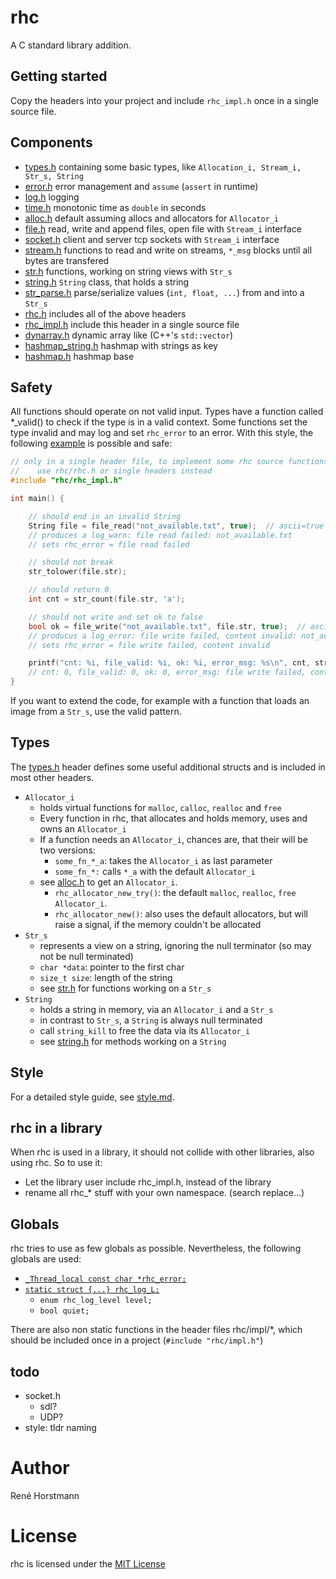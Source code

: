 # rhc
A C standard library addition.

## Getting started
Copy the headers into your project and include `rhc_impl.h` once in a single source file.

## Components
- [types.h](include/rhc/types.h) containing some basic types, like `Allocation_i, Stream_i, Str_s, String`
- [error.h](include/rhc/error.h) error management and `assume` (`assert` in runtime)
- [log.h](include/rhc/log.h) logging
- [time.h](include/rhc/time.h) monotonic time as `double` in seconds
- [alloc.h](include/rhc/alloc.h) default assuming allocs and allocators for `Allocator_i`
- [file.h](include/rhc/file.h) read, write and append files, open file with `Stream_i` interface
- [socket.h](include/rhc/socket.h) client and server tcp sockets with `Stream_i` interface
- [stream.h](include/rhc/stream.h) functions to read and write on streams, `*_msg` blocks until all bytes are transfered
- [str.h](include/rhc/str.h) functions, working on string views with `Str_s`
- [string.h](include/rhc/string.h) `String` class, that holds a string
- [str_parse.h](include/rhc/str_parse.h) parse/serialize values (`int, float, ...`) from and into a `Str_s`
- [rhc.h](include/rhc/rhc.h) includes all of the above headers
- [rhc_impl.h](include/rhc/rhc_impl.h) include this header in a single source file
- [dynarray.h](include/rhc/dynarray.h) dynamic array like (C++'s `std::vector`)
- [hashmap_string.h](include/rhc/hashmap_string.h) hashmap with strings as key
- [hashmap.h](include/rhc/hashmap.h) hashmap base

## Safety
All functions should operate on not valid input.
Types have a function called *_valid() to check if the type is in a valid context.
Some functions set the type invalid and may log and set `rhc_error` to an error.
With this style, the following [example](examples/safety.c) is possible and safe:
```c
// only in a single header file, to implement some rhc source functions
//    use rhc/rhc.h or single headers instead
#include "rhc/rhc_impl.h"

int main() {

    // should end in an invalid String
    String file = file_read("not_available.txt", true);  // ascii=true
    // produces a log_warn: file read failed: not_available.txt
    // sets rhc_error = file read failed

    // should not break
    str_tolower(file.str);

    // should return 0
    int cnt = str_count(file.str, 'a');

    // should not write and set ok to false
    bool ok = file_write("not_available.txt", file.str, true);  // ascii=true
    // producus a log_error: file write failed, content invalid: not_available.txt
    // sets rhc_error = file write failed, content invalid

    printf("cnt: %i, file_valid: %i, ok: %i, error_msg: %s\n", cnt, string_valid(file), ok, rhc_error);
    // cnt: 0, file_valid: 0, ok: 0, error_msg: file write failed, content invalid
}
```
If you want to extend the code, for example with a function that loads an image from a `Str_s`, use the valid pattern.

## Types
The [types.h](include/rhc/types.h) header defines some useful additional structs and is included in most other headers.
- `Allocator_i`
  - holds virtual functions for `malloc`, `calloc`, `realloc` and `free`
  - Every function in rhc, that allocates and holds memory, uses and owns an `Allocator_i`
  - If a function needs an `Allocator_i`, chances are, that their will be two versions:
    - `some_fn_*_a`: takes the `Allocator_i` as last parameter
    - `some_fn_*:` calls `*_a` with the default `Allocator_i`
  - see [alloc.h](include/rhc/alloc.h) to get an `Allocator_i`.
    - `rhc_allocator_new_try()`: the default `malloc`, `realloc`, `free` `Allocator_i`.
    - `rhc_allocator_new()`: also uses the default allocators, but will raise a signal, if the memory couldn't be allocated
- `Str_s`
  - represents a view on a string, ignoring the null terminator (so may not be null terminated)
  - `char *data`: pointer to the first char
  - `size_t size`: length of the string
  - see [str.h](include/rhc/str.h) for functions working on a `Str_s`
- `String`
  - holds a string in memory, via an `Allocator_i` and a `Str_s`
  - in contrast to `Str_s`, a `String` is always null terminated
  - call `string_kill` to free the data via its `Allocator_i`
  - see [string.h](include/rhc/string.h) for methods working on a `String`

## Style
For a detailed style guide, see [style.md](style.md).

## rhc in a library
When rhc is used in a library, it should not collide with other libraries, also using rhc. So to use it:
- Let the library user include rhc_impl.h, instead of the library
- rename all rhc_* stuff with your own namespace. (search replace...)

## Globals
rhc tries to use as few globals as possible.
Nevertheless, the following globals are used:
- [`_Thread_local const char *rhc_error;`](include/rhc/impl/error_impl.h)
- [`static struct {...} rhc_log_L;`](include/rhc/impl/log_impl.h)
  - `enum rhc_log_level level;`
  - `bool quiet;`


There are also non static functions in the header files rhc/impl/*, which should be included once in a project (`#include "rhc/impl.h"`)

## todo
- socket.h
  - sdl?
  - UDP?
- style: tldr naming

# Author

René Horstmann

# License

rhc is licensed under the [MIT License](LICENSE)
